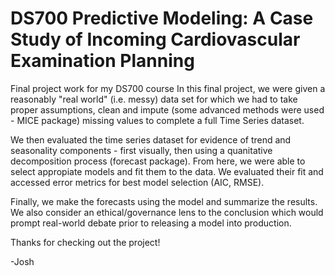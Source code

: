 # DS700 Predictive Modeling: A Case Study of Incoming Cardiovascular Examination Planning
Final project work for my DS700 course
In this final project, we were given a reasonably "real world" (i.e. messy) data set for which we had to take proper assumptions, clean and impute (some advanced methods were used - MICE package) missing values to complete a full Time Series dataset. 

We then evaluated the time series dataset for evidence of trend and seasonality components - first visually, then using a quanitative decomposition process (forecast package). From here, we were able to select appropiate models and fit them to the data. We evaluated their fit and accessed error metrics for best model selection (AIC, RMSE). 

Finally, we make the forecasts using the model and summarize the results. We also consider an ethical/governance lens to the conclusion which would prompt real-world debate prior to releasing a model into production. 

Thanks for checking out the project!

-Josh
